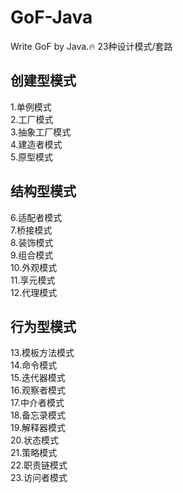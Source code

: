 # GoF-Java
Write GoF by Java.:fire: 23种设计模式/套路

## 创建型模式
1.单例模式  
2.工厂模式  
3.抽象工厂模式  
4.建造者模式  
5.原型模式  

## 结构型模式
6.适配者模式  
7.桥接模式  
8.装饰模式  
9.组合模式  
10.外观模式  
11.享元模式  
12.代理模式  

## 行为型模式 

13.模板方法模式   
14.命令模式  
15.迭代器模式  
16.观察者模式  
17.中介者模式  
18.备忘录模式  
19.解释器模式  
20.状态模式  
21.策略模式  
22.职责链模式  
23.访问者模式
